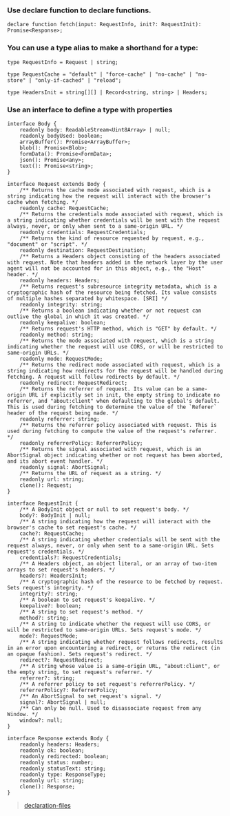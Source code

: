 ### Use declare function to declare functions.
    declare function fetch(input: RequestInfo, init?: RequestInit): Promise<Response>;

### You can use a type alias to make a shorthand for a type:
    type RequestInfo = Request | string;

    type RequestCache = "default" | "force-cache" | "no-cache" | "no-store" | "only-if-cached" | "reload";

    type HeadersInit = string[][] | Record<string, string> | Headers;

### Use an interface to define a type with properties
    interface Body {
        readonly body: ReadableStream<Uint8Array> | null;
        readonly bodyUsed: boolean;
        arrayBuffer(): Promise<ArrayBuffer>;
        blob(): Promise<Blob>;
        formData(): Promise<FormData>;
        json(): Promise<any>;
        text(): Promise<string>;
    }

    interface Request extends Body {
        /** Returns the cache mode associated with request, which is a string indicating how the request will interact with the browser's cache when fetching. */
        readonly cache: RequestCache;
        /** Returns the credentials mode associated with request, which is a string indicating whether credentials will be sent with the request always, never, or only when sent to a same-origin URL. */
        readonly credentials: RequestCredentials;
        /** Returns the kind of resource requested by request, e.g., "document" or "script". */
        readonly destination: RequestDestination;
        /** Returns a Headers object consisting of the headers associated with request. Note that headers added in the network layer by the user agent will not be accounted for in this object, e.g., the "Host" header. */
        readonly headers: Headers;
        /** Returns request's subresource integrity metadata, which is a cryptographic hash of the resource being fetched. Its value consists of multiple hashes separated by whitespace. [SRI] */
        readonly integrity: string;
        /** Returns a boolean indicating whether or not request can outlive the global in which it was created. */
        readonly keepalive: boolean;
        /** Returns request's HTTP method, which is "GET" by default. */
        readonly method: string;
        /** Returns the mode associated with request, which is a string indicating whether the request will use CORS, or will be restricted to same-origin URLs. */
        readonly mode: RequestMode;
        /** Returns the redirect mode associated with request, which is a string indicating how redirects for the request will be handled during fetching. A request will follow redirects by default. */
        readonly redirect: RequestRedirect;
        /** Returns the referrer of request. Its value can be a same-origin URL if explicitly set in init, the empty string to indicate no referrer, and "about:client" when defaulting to the global's default. This is used during fetching to determine the value of the `Referer` header of the request being made. */
        readonly referrer: string;
        /** Returns the referrer policy associated with request. This is used during fetching to compute the value of the request's referrer. */
        readonly referrerPolicy: ReferrerPolicy;
        /** Returns the signal associated with request, which is an AbortSignal object indicating whether or not request has been aborted, and its abort event handler. */
        readonly signal: AbortSignal;
        /** Returns the URL of request as a string. */
        readonly url: string;
        clone(): Request;
    }

    interface RequestInit {
        /** A BodyInit object or null to set request's body. */
        body?: BodyInit | null;
        /** A string indicating how the request will interact with the browser's cache to set request's cache. */
        cache?: RequestCache;
        /** A string indicating whether credentials will be sent with the request always, never, or only when sent to a same-origin URL. Sets request's credentials. */
        credentials?: RequestCredentials;
        /** A Headers object, an object literal, or an array of two-item arrays to set request's headers. */
        headers?: HeadersInit;
        /** A cryptographic hash of the resource to be fetched by request. Sets request's integrity. */
        integrity?: string;
        /** A boolean to set request's keepalive. */
        keepalive?: boolean;
        /** A string to set request's method. */
        method?: string;
        /** A string to indicate whether the request will use CORS, or will be restricted to same-origin URLs. Sets request's mode. */
        mode?: RequestMode;
        /** A string indicating whether request follows redirects, results in an error upon encountering a redirect, or returns the redirect (in an opaque fashion). Sets request's redirect. */
        redirect?: RequestRedirect;
        /** A string whose value is a same-origin URL, "about:client", or the empty string, to set request's referrer. */
        referrer?: string;
        /** A referrer policy to set request's referrerPolicy. */
        referrerPolicy?: ReferrerPolicy;
        /** An AbortSignal to set request's signal. */
        signal?: AbortSignal | null;
        /** Can only be null. Used to disassociate request from any Window. */
        window?: null;
    }

    interface Response extends Body {
        readonly headers: Headers;
        readonly ok: boolean;
        readonly redirected: boolean;
        readonly status: number;
        readonly statusText: string;
        readonly type: ResponseType;
        readonly url: string;
        clone(): Response;
    }

> [declaration-files](https://www.typescriptlang.org/docs/handbook/declaration-files/by-example.html)    